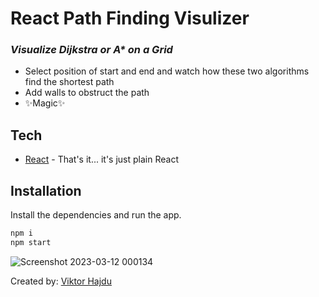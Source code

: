 # React Path Finding Visulizer

### _Visualize Dijkstra or A\* on a Grid_

- Select position of start and end and watch how these two algorithms find the shortest path
- Add walls to obstruct the path
- ✨Magic✨

## Tech

- [React] - That's it... it's just plain React

## Installation

Install the dependencies and run the app.

```sh
npm i
npm start
```

![Screenshot 2023-03-12 000134](https://user-images.githubusercontent.com/122698176/224516787-863eecea-fb75-4311-a4f0-6c3ade4d0a3c.png)

Created by: [Viktor Hajdu]

[Viktor Hajdu]: https://github.com/Vitto44
[React]: https://reactjs.org/
